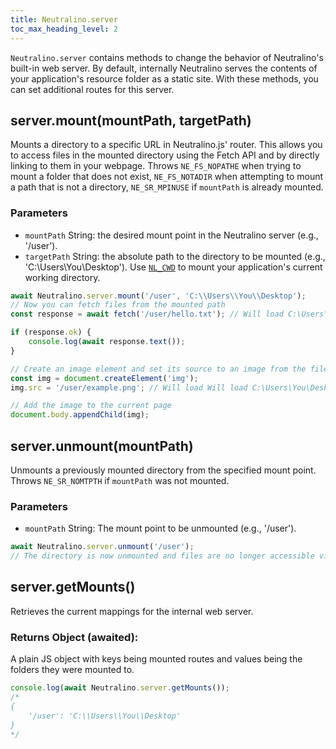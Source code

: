 ```yaml
---
title: Neutralino.server
toc_max_heading_level: 2
---
```


`Neutralino.server` contains methods to change the behavior of Neutralino's built-in web server. By default, internally Neutralino serves the contents of your application's resource folder as a static site. With these methods, you can set additional routes for this server.

## server.mount(mountPath, targetPath)

Mounts a directory to a specific URL in Neutralino.js' router. This allows you to access files in the mounted directory using the Fetch API and by directly linking to them in your webpage. Throws `NE_FS_NOPATHE` when trying to mount a folder that does not exist,  `NE_FS_NOTADIR` when attempting to mount a path that is not a directory, `NE_SR_MPINUSE` if `mountPath` is already mounted.

### Parameters
- `mountPath` String: the desired mount point in the Neutralino server (e.g., '/user').
- `targetPath` String: the absolute path to the directory to be mounted (e.g., 'C:\\Users\\You\\Desktop'). Use [`NL_CWD`](./global-variables.md) to mount your application's current working directory.

```javascript
await Neutralino.server.mount('/user', 'C:\\Users\\You\\Desktop');
// Now you can fetch files from the mounted path
const response = await fetch('/user/hello.txt'); // Will load C:\Users\You\Desktop\hello.txt

if (response.ok) {
    console.log(await response.text());
}

// Create an image element and set its source to an image from the filesystem
const img = document.createElement('img');
img.src = '/user/example.png'; // Will load Will load C:\Users\You\Desktop\example.png

// Add the image to the current page
document.body.appendChild(img);
```

## server.unmount(mountPath)

Unmounts a previously mounted directory from the specified mount point. Throws `NE_SR_NOMTPTH` if `mountPath` was not mounted.

### Parameters

- `mountPath` String: The mount point to be unmounted (e.g., '/user').

```javascript
await Neutralino.server.unmount('/user');
// The directory is now unmounted and files are no longer accessible via '/user'.
```

## server.getMounts()

Retrieves the current mappings for the internal web server.

### Returns Object (awaited):

A plain JS object with keys being mounted routes and values being the folders they were mounted to.

```js
console.log(await Neutralino.server.getMounts());
/*
{
    '/user': 'C:\\Users\\You\\Desktop'
}
*/
```